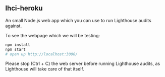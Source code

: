## lhci-heroku

An small Node.js web app which you can use to run Lighthouse audits against.

To see the webpage which we will be testing:

```sh
npm install
npm start
# open up http://localhost:3000/
```

Please stop (Ctrl + C) the web server before running Lighthouse audits, as Lighthouse will take care of that itself.
